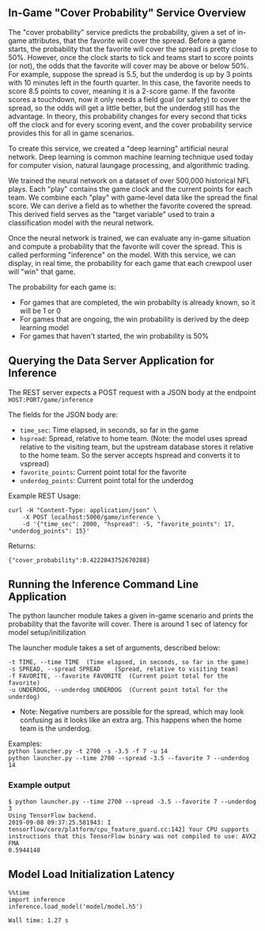 ## In-Game "Cover Probability" Service Overview
The "cover probability" service predicts the probability, given a set of 
in-game attributes, that the favorite will cover the spread. Before a game
starts, the probability that the favorite will cover the spread is pretty 
close to 50%. However, once the clock starts to tick and teams start to score
points (or not), the odds that the favorite will cover may be above or 
below 50%. For example, suppose the spread is 5.5, but the underdog is 
up by 3 points with 10 minutes left in the fourth quarter. In this case,
the favorite needs to score 8.5 points to cover, meaning it is a 2-score
game. If the favorite scores a touchdown, now it only needs a field goal 
(or safety) to cover the spread, so the odds will get a little better, 
but the underdog still has the advantage. In theory, this probability 
changes for every second that ticks off the clock and for every scoring 
event, and the cover probability service provides this for all in
game scenarios.

To create this service, we created a "deep learning" artificial neural network.
Deep learning is common machine learning technique used today for computer 
vision, natural laungage processing, and algorithmic trading. 

We trained the neural network on a dataset of over 500,000 historical NFL 
plays. Each "play" contains the game clock and the current points
for each team. We combine each "play" with game-level data like the spread
the final score. We can derive a field as to whether the favorite covered 
the spread. This derived field serves as the "target variable" used
to train a classification model with the neural network. 

Once the neural network is trained, we can evaluate any in-game situation
and compute a probability that the favorite will cover the spread. This
is called performing "inference" on the model. With this service,
we can display, in real time, the probability for each game that 
each crewpool user will "win" that game. 

The probability for each game is:
- For games that are completed, the win probabilty is already known, so it will
be 1 or 0
- For games that are ongoing, the win probability is derived by the deep learning
model
- For games that haven't started, the win probability is 50%


## Querying the Data Server Application for Inference

The REST server expects a POST request with a JSON body at the endpoint 
`HOST:PORT/game/inference` 

The fields for the JSON body are:
- `time_sec`: Time elapsed, in seconds, so far in the game
- `hspread`: Spread, relative to home team. (Note: the model 
uses spread relative to the visiting team, but the upstream 
database stores it relative to the home team. So the server accepts
hspread and converts it to vspread) 
- `favorite_points`: Current point total for the favorite
- `underdog_points`: Current point total for the underdog

Example REST Usage:
```
curl -H "Content-Type: application/json" \
    -X POST localhost:5000/game/inference \
    -d '{"time_sec": 2000, "hspread": -5, "favorite_points": 17, "underdog_points": 15}'
```

Returns: 
```
{"cover_probability":0.4222043752670288}
```

## Running the Inference Command Line Application

The python launcher module takes a given in-game scenario and prints
the probability that the favorite will cover. There is around 1 sec
of latency for model setup/initilization 

The launcher module takes a set of arguments, described below:
```
-t TIME, --time TIME  (Time elapsed, in seconds, so far in the game)
-s SPREAD, --spread SPREAD    (Spread, relative to visiting team)
-f FAVORITE, --favorite FAVORITE  (Current point total for the favorite)
-u UNDERDOG, --underdog UNDERDOG  (Current point total for the underdog)
```
* Note: Negative numbers are possible for the spread, which may look confusing as it
looks like an extra arg. This happens when the home team is the underdog. 

Examples:  
`python launcher.py -t 2700 -s -3.5 -f 7 -u 14`  
`python launcher.py --time 2700 --spread -3.5 --favorite 7 --underdog 14`

### Example output
```
$ python launcher.py --time 2700 --spread -3.5 --favorite 7 --underdog 3
Using TensorFlow backend.
2019-09-08 09:37:25.581943: I tensorflow/core/platform/cpu_feature_guard.cc:142] Your CPU supports instructions that this TensorFlow binary was not compiled to use: AVX2 FMA
0.5944148
```

## Model Load Initialization Latency

```
%%time
import inference
inference.load_model('model/model.h5')
```

`Wall time: 1.27 s`